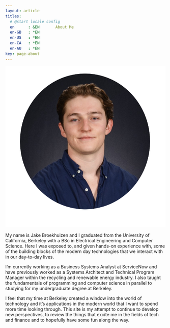 ```yaml
---
layout: article
titles:
  # @start locale config
  en      : &EN       About Me
  en-GB   : *EN
  en-US   : *EN
  en-CA   : *EN
  en-AU   : *EN
key: page-about
---
```


<img src="/assets/img/Headshot.png" alt="Image Description" class="about-img">

My name is Jake Broekhuizen and I graduated from the University of California, Berkeley with a BSc in Electrical Engineering and Computer Science. Here I was exposed to, and given hands-on experience with, some of the building blocks of the modern day technologies that we interact with in our day-to-day lives.

I’m currently working as a Business Systems Analyst at ServiceNow and have previously worked as a Systems Architect and Technical Program Manager within the recycling and renewable energy industry. I also taught the fundamentals of programming and computer science in parallel to studying for my undergraduate degree at Berkeley.

I feel that my time at Berkeley created a window into the world of technology and it’s applications in the modern world that I want to spend more time looking through. This site is my attempt to continue to develop new perspectives, to review the things that excite me in the fields of tech and finance and to hopefully have some fun along the way.
